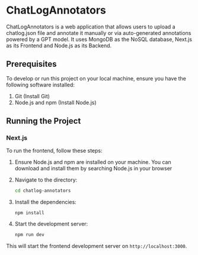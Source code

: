 # ChatLogAnnotators

ChatLogAnnotators is a web application that allows users to upload a chatlog.json file and annotate it manually or via auto-generated annotations powered by a GPT model. It uses MongoDB as the NoSQL database, Next.js as its Frontend and Node.js as its Backend.

## Prerequisites
To develop or run this project on your local machine, ensure you have the following software installed:

1. Git (Install Git)
2. Node.js and npm (Install Node.js)

## Running the Project

### Next.js

To run the frontend, follow these steps:
1. Ensure Node.js and npm are installed on your machine. You can download and install them by searching Node.js in your browser

2. Navigate to the directory:
    ```sh
    cd chatlog-annotators
    ```

3. Install the dependencies:
    ```
    npm install
    ```

4. Start the development server:
    ```bash
    npm run dev
    ```

This will start the frontend development server on `http://localhost:3000`.

